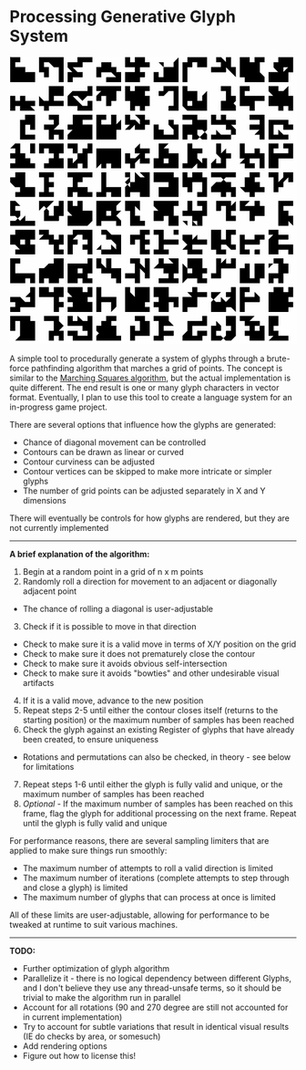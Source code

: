 # Processing Generative Glyph System

![alt text](/Glyph_Creation_Sys/Screenshots/Glyph_Creation_Sys_10169.png "Example Output")

A simple tool to procedurally generate a system of glyphs through a brute-force pathfinding algorithm that marches a grid of points. The concept is similar to the [Marching Squares algorithm](https://en.wikipedia.org/wiki/Marching_squares), but the actual implementation is quite different. The end result is one or many glyph characters in vector format. Eventually, I plan to use this tool to create a language system for an in-progress game project.

There are several options that influence how the glyphs are generated:
* Chance of diagonal movement can be controlled
* Contours can be drawn as linear or curved
* Contour curviness can be adjusted
* Contour vertices can be skipped to make more intricate or simpler glyphs
* The number of grid points can be adjusted separately in X and Y dimensions

There will eventually be controls for how glyphs are rendered, but they are not currently implemented

---

**A brief explanation of the algorithm:**

1. Begin at a random point in a grid of n x m points 
2. Randomly roll a direction for movement to an adjacent or diagonally adjacent point
  *  The chance of rolling a diagonal is user-adjustable  
3. Check if it is possible to move in that direction 
  *  Check to make sure it is a valid move in terms of X/Y position on the grid  
  *  Check to make sure it does not prematurely close the contour  
  *  Check to make sure it avoids obvious self-intersection  
  *  Check to make sure it avoids "bowties" and other undesirable visual artifacts  
4. If it is a valid move, advance to the new position 
5. Repeat steps 2-5 until either the contour closes itself (returns to the starting position) or the maximum number of samples has been reached 
6. Check the glyph against an existing Register of glyphs that have already been created, to ensure uniqueness 
  *  Rotations and permutations can also be checked, in theory - see below for limitations  
7. Repeat steps 1-6 until either the glyph is fully valid and unique, or the maximum number of samples has been reached 
8. _Optional_ - If the maximum number of samples has been reached on this frame, flag the glyph for additional processing on the next frame. Repeat until the glyph is fully valid and unique

For performance reasons, there are several sampling limiters that are applied to make sure things run smoothly:
* The maximum number of attempts to roll a valid direction is limited
* The maximum number of iterations (complete attempts to step through and close a glyph) is limited
* The maximum number of glyphs that can process at once is limited

All of these limits are user-adjustable, allowing for performance to be tweaked at runtime to suit various machines.

---

**TODO:**
* Further optimization of glyph algorithm
* Parallelize it - there is no logical dependency between different Glyphs, and I don't believe they use any thread-unsafe terms, so it should be trivial to make the algorithm run in parallel
* Account for all rotations (90 and 270 degree are still not accounted for in current implementation)
* Try to account for subtle variations that result in identical visual results (IE do checks by area, or somesuch)
* Add rendering options
* Figure out how to license this!
